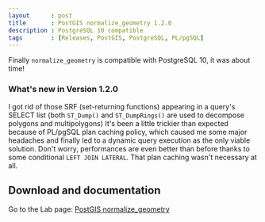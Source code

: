 ```yaml
---
layout      : post
title       : PostGIS normalize_geometry 1.2.0
description : PostgreSQL 10 compatible
tags        : [Releases, PostGIS, PostgreSQL, PL/pgSQL]
---
```



Finally `normalize_geometry` is compatible with PostgreSQL 10, it was about time!

### What's new in Version 1.2.0
I got rid of those SRF (set-returning functions) appearing in a query's SELECT list (both `ST_Dump()` and `ST_DumpRings()` are used to decompose polygons and multipolygons)
It's been a little trickier than expected because of PL/pgSQL plan caching policy, which caused me some major headaches and finally led to a dynamic query execution as the only viable solution.
Don't worry, performances are even better than before thanks to some conditional `LEFT JOIN LATERAL`. That plan caching wasn't necessary at all.


## Download and documentation

Go to the Lab page: [PostGIS normalize_geometry](/labs/postgis-normalize-geometry/)
